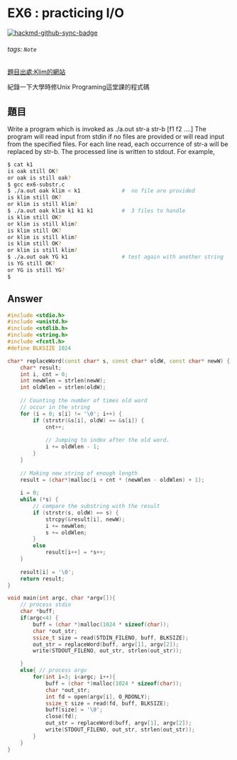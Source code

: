 # EX6 : practicing I/O

[![hackmd-github-sync-badge](https://hackmd.io/jSFo9hJiRdi4uRLi7xKmBA/badge)](https://hackmd.io/jSFo9hJiRdi4uRLi7xKmBA)

###### tags: `Note`


[題目出處:Klim的網站](http://erdos.csie.ncnu.edu.tw/~klim/unix-p/usp-1072.html)

紀錄一下大學時修Unix Programing這堂課的程式碼

## 題目
Write a program which is invoked as
./a.out str-a str-b [f1 f2 ....]
The program will read input from stdin if no files are provided or will read input from the specified files. For each line read, each occurrence of str-a will be replaced by str-b. The processed line is written to stdout. For example,
```bash
$ cat k1
is oak still OK? 
or oak is still oak?
$ gcc ex6-substr.c 
$ ./a.out oak klim < k1             #  no file are provided
is klim still OK? 
or klim is still klim?
$ ./a.out oak klim k1 k1 k1         #  3 files to handle
is klim still OK? 
or klim is still klim?
is klim still OK? 
or klim is still klim?
is klim still OK? 
or klim is still klim?
$ ./a.out oak YG k1                 # test again with another string
is YG still OK? 
or YG is still YG?
$ 
```

## Answer
```cpp
#include <stdio.h>
#include <unistd.h>
#include <stdlib.h>
#include <string.h>
#include <fcntl.h>
#define BLKSIZE 1024

char* replaceWord(const char* s, const char* oldW, const char* newW) { 
    char* result; 
    int i, cnt = 0; 
    int newWlen = strlen(newW); 
    int oldWlen = strlen(oldW); 
  
    // Counting the number of times old word 
    // occur in the string 
    for (i = 0; s[i] != '\0'; i++) { 
        if (strstr(&s[i], oldW) == &s[i]) { 
            cnt++; 
  
            // Jumping to index after the old word. 
            i += oldWlen - 1; 
        } 
    } 
  
    // Making new string of enough length 
    result = (char*)malloc(i + cnt * (newWlen - oldWlen) + 1); 
  
    i = 0; 
    while (*s) { 
        // compare the substring with the result 
        if (strstr(s, oldW) == s) { 
            strcpy(&result[i], newW); 
            i += newWlen; 
            s += oldWlen; 
        } 
        else
            result[i++] = *s++; 
    } 
  
    result[i] = '\0'; 
    return result; 
} 

void main(int argc, char *argv[]){
    // process stdin
    char *buff;
    if(argc<4) { 
        buff = (char *)malloc(1024 * sizeof(char));
        char *out_str;
        ssize_t size = read(STDIN_FILENO, buff, BLKSIZE);
        out_str = replaceWord(buff, argv[1], argv[2]);
        write(STDOUT_FILENO, out_str, strlen(out_str));

    }
    else{ // process argv
        for(int i=3; i<argc; i++){
            buff = (char *)malloc(1024 * sizeof(char));
            char *out_str;
            int fd = open(argv[i], O_RDONLY);
            ssize_t size = read(fd, buff, BLKSIZE);
            buff[size] = '\0';
            close(fd);
            out_str = replaceWord(buff, argv[1], argv[2]);
            write(STDOUT_FILENO, out_str, strlen(out_str));
        }
    }
}
```
